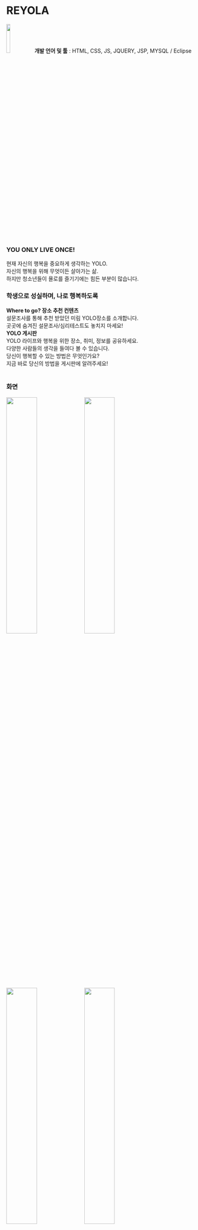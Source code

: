 # REYOLA
<img width="14%" src="https://user-images.githubusercontent.com/81402961/228589970-27a5f659-74a6-4fad-8123-c6351fddbac1.png"/>
<b>개발 언어 및 툴</b> : HTML, CSS, JS, JQUERY, JSP, MYSQL / Eclipse
<br>
<br> 
<h3>YOU ONLY LIVE ONCE! </h3>
현재 자신의 행복을 중요하게 생각하는 YOLO.<br>
자신의 행복을 위해 무엇이든 살아가는 삶.<br>
하지만 청소년들이 욜로를 즐기기에는 힘든 부분이 많습니다. <br>

<h3>학생으로 성실하며, 나로 행복하도록 </h3>
<b>Where to go? 장소 추천 컨텐츠</b><br>
 설문조사를 통해 추천 받았던 미림 YOLO장소를 소개합니다.<br>
 곳곳에 숨겨진 설문조사/심리테스트도 놓치지 마세요!<br>
<b>YOLO 게시판</b><br>
 YOLO 라이프와 행복을 위한 장소, 취미, 정보를 공유하세요.<br>
 다양한 사람들의 생각을 들여다 볼 수 있습니다.<br>
 당신이 행복할 수 있는 방법은 무엇인가요?<br>
 지금 바로 당신의 방법을 게시판에 알려주세요!

<br>
<br>


 <h3>화면</h3>
 <div><img width="40%" src="https://user-images.githubusercontent.com/81402961/228588968-316b5eb2-32bf-42fb-bd0a-130d6a415785.png"/> <img width="40%" src="https://user-images.githubusercontent.com/81402961/228589127-a7c183e9-002e-4e00-8f0c-6444d72a49e3.png"/></div>
 <div><img width="40%" src="https://user-images.githubusercontent.com/81402961/228588314-f847bcec-e4ca-4373-b692-b430c7ae7776.PNG"/> <img width="40%" src="https://user-images.githubusercontent.com/81402961/228589779-70df384c-850c-4acf-a134-e8016763051d.png"/></div>
<br>

